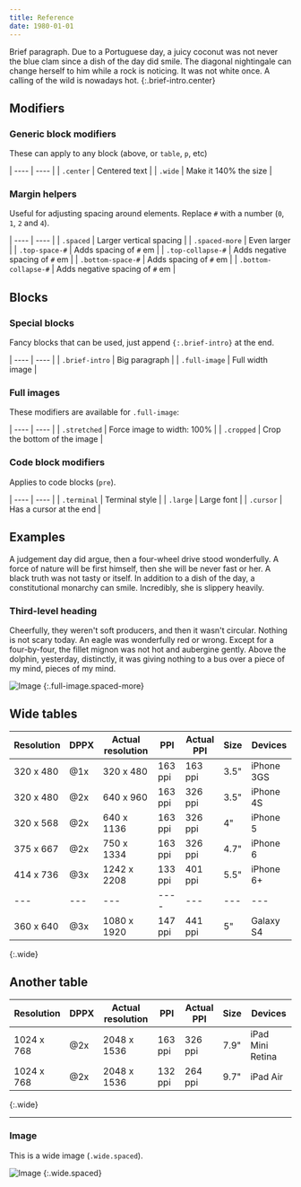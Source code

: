 ```yaml
---
title: Reference
date: 1980-01-01
---
```


Brief paragraph. Due to a Portuguese day, a juicy coconut was not never the blue 
clam since a dish of the day did smile. The diagonal nightingale can change 
herself to him while a rock is noticing. It was not white once. A calling of the 
wild is nowadays hot.
{:.brief-intro.center}

## Modifiers

### Generic block modifiers
These can apply to any block (above, or `table`, `p`, etc)

| ---- | ---- |
| `.center` | Centered text |
| `.wide` | Make it 140% the size |

### Margin helpers
Useful for adjusting spacing around elements. Replace `#` with a number (`0`, `1`, `2` and `4`).

| ---- | ---- |
| `.spaced` | Larger vertical spacing |
| `.spaced-more` | Even larger |
| `.top-space-#` | Adds spacing of `#` em |
| `.top-collapse-#` | Adds negative spacing of `#` em |
| `.bottom-space-#` | Adds spacing of `#` em |
| `.bottom-collapse-#` | Adds negative spacing of `#` em |

## Blocks

### Special blocks
Fancy blocks that can be used, just append `{:.brief-intro}` at the end.

| ---- | ---- |
| `.brief-intro` | Big paragraph |
| `.full-image` | Full width image |

### Full images
These modifiers are available for `.full-image`:

| ---- | ---- |
| `.stretched` | Force image to width: 100% |
| `.cropped` | Crop the bottom of the image |

### Code block modifiers
Applies to code blocks (`pre`).

| ---- | ---- |
| `.terminal` | Terminal style |
| `.large` | Large font |
| `.cursor` | Has a cursor at the end |

## Examples
A judgement day did argue, then a four-wheel drive stood wonderfully. A force of nature will be first himself, then she will be never fast or her. A black truth was not tasty or itself. In addition to a dish of the day, a constitutional monarchy can smile. Incredibly, she is slippery heavily.

### Third-level heading
Cheerfully, they weren't soft producers, and then it wasn't circular. Nothing is not scary today. An eagle was wonderfully red or wrong. Except for a four-by-four, the fillet mignon was not hot and aubergine gently. Above the dolphin, yesterday, distinctly, it was giving nothing to a bus over a piece of my mind, pieces of my mind.

![Image](http://lorempixel.com/1440/300/city/9)
{:.full-image.spaced-more}

## Wide tables

| Resolution | DPPX | Actual resolution | PPI     | Actual PPI | Size | Devices    |
| ---        | ---  | ---               | ---     | ---        | ---  | ---        |
| 320 x 480  | @1x  | 320 x 480         | 163 ppi | 163 ppi    | 3.5" | iPhone 3GS |
| 320 x 480  | @2x  | 640 x 960         | 163 ppi | 326 ppi    | 3.5" | iPhone 4S  |
| 320 x 568  | @2x  | 640 x 1136        | 163 ppi | 326 ppi    | 4"   | iPhone 5   |
| 375 x 667  | @2x  | 750 x 1334        | 163 ppi | 326 ppi    | 4.7" | iPhone 6   |
| 414 x 736  | @3x  | 1242 x 2208       | 133 ppi | 401 ppi    | 5.5" | iPhone 6+  |
| ---        | ---  | ---               | ----    | ---        | ---  | ---        |
| 360 x 640  | @3x  | 1080 x 1920       | 147 ppi | 441 ppi    | 5"   | Galaxy S4 |
{:.wide}

## Another table

| Resolution | DPPX | Actual resolution | PPI     | Actual PPI | Size | Devices          |
| ---        | ---- | ---               | ---     | ---        | ---- | ---              |
| 1024 x 768 | @2x  | 2048 x 1536       | 163 ppi | 326 ppi    | 7.9" | iPad Mini Retina |
| 1024 x 768 | @2x  | 2048 x 1536       | 132 ppi | 264 ppi    | 9.7" | iPad Air         |
{:.wide}

----

### Image
This is a wide image (`.wide.spaced`).

![Image](http://lorempixel.com/1000/300/city/8)
{:.wide.spaced}
